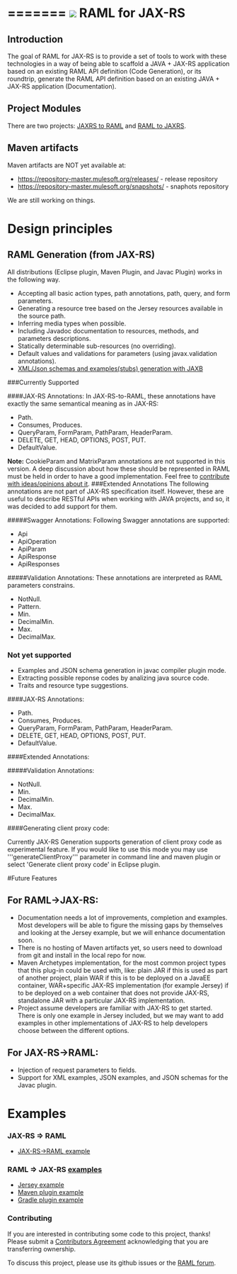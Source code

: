 =======
![](http://raml.org/images/logo.png)
RAML for JAX-RS
===============

## Introduction
The goal of RAML for JAX-RS is to provide a set of tools to work with these technologies in a way of being able to scaffold a JAVA + JAX-RS application based on an existing RAML API definition (Code Generation),
or its roundtrip, generate the RAML API definition based on an existing JAVA + JAX-RS application (Documentation).

## Project Modules
There are two projects: [JAXRS to RAML](/jaxrs-to-raml/README.md) and [RAML to JAXRS](/raml-to-jaxrs/README.md).

## Maven artifacts
Maven artifacts are NOT yet available at:
 - https://repository-master.mulesoft.org/releases/ - release repository
 - https://repository-master.mulesoft.org/snapshots/ - snaphots repository

We are still working on things.

# Design principles

## RAML Generation (from JAX-RS)
All distributions (Eclipse plugin, Maven Plugin, and Javac Plugin) works in the following way.

- Accepting all basic action types, path annotations, path, query, and form parameters.
- Generating a resource tree based on the Jersey resources available in the source path.
- Inferring media types when possible.
- Including Javadoc documentation to resources, methods, and parameters descriptions.
- Statically determinable sub-resources (no overriding).
- Default values and validations for parameters (using javax.validation annotations).
- [XML/Json schemas and examples(stubs) generation with JAXB](/jaxrs-to-raml/jaxb.md)

###Currently Supported

####JAX-RS Annotations:
In JAX-RS-to-RAML, these annotations have exactly the same semantical meaning as in JAX-RS:
- Path.
- Consumes, Produces.
- QueryParam, FormParam, PathParam, HeaderParam.
- DELETE, GET, HEAD, OPTIONS, POST, PUT.
- DefaultValue.

**Note:** CookieParam and MatrixParam annotations are not supported in this version. A deep discussion
about how these should be represented in RAML must be held in order to have a good implementation. Feel free to [contribute
with ideas/opinions about it](https://github.com/mulesoft/jaxrs-to-raml/issues?labels=Cookie%26Matrix+params&milestone=&page=1&state=closed).
###Extended Annotations
The following annotations are not part of JAX-RS specification itself. However, these are useful to describe RESTful APIs when working with
JAVA projects, and so, it was decided to add support for them.

#####Swagger Annotations:
Following Swagger annotations are supported:
- Api
- ApiOperation
- ApiParam
- ApiResponse
- ApiResponses

#####Validation Annotations:
These annotations are interpreted as RAML parameters constrains.
- NotNull.
- Pattern.
- Min.
- DecimalMin.
- Max.
- DecimalMax.

### Not yet supported

- Examples and JSON schema generation in javac compiler  plugin mode.
- Extracting possible reponse codes by analizing java source code.
- Traits and resource type suggestions.



####JAX-RS Annotations:

- Path.
- Consumes, Produces.
- QueryParam, FormParam, PathParam, HeaderParam.
- DELETE, GET, HEAD, OPTIONS, POST, PUT.
- DefaultValue.

####Extended Annotations:

#####Validation Annotations:
- NotNull.
- Min.
- DecimalMin.
- Max.
- DecimalMax.

####Generating client proxy code:

Currently JAX-RS Generation supports generation of client proxy code as experimental feature. If you would like
to use this mode you may  use '''generateClientProxy''' parameter in command line and maven plugin or select 'Generate client proxy code' in Eclipse plugin.

<!---
### Not yet supported
-->

#Future Features

## For RAML->JAX-RS:
 - Documentation needs a lot of improvements, completion and examples. Most developers will be able to figure the missing gaps by themselves and looking at the Jersey example, but we will enhance documentation soon.
 - There is no hosting of Maven artifacts yet, so users need to download from git and install in the local repo for now.
 - Maven Archetypes implementation, for the most common project types that this plug-in could be used with, like: plain JAR if this is used as part of another project, plain WAR if this is to be deployed on a JavaEE container, WAR+specific JAX-RS implementation (for example Jersey) if to be deployed on a web container that does not provide JAX-RS, standalone JAR with a particular JAX-RS implementation.
 - Project assume developers are familiar with JAX-RS to get started. There is only one example in Jersey included, but we may want to add examples in other implementations of JAX-RS to help developers choose between the different options.

## For JAX-RS->RAML:
 - Injection of request parameters to fields.
 - Support for XML examples, JSON examples, and JSON schemas for the Javac plugin.

# Examples

### JAX-RS => RAML
- [JAX-RS->RAML example](/jaxrs-to-raml/examples)

### RAML => JAX-RS [examples](/raml-to-jaxrs/examples)
- [Jersey example](/raml-to-jaxrs/examples/jersey-example)
- [Maven plugin example](/raml-to-jaxrs/examples/raml-maven-plugin-example)
- [Gradle plugin example](/raml-to-jaxrs/examples/raml-gradle-plugin-example)

### Contributing
If you are interested in contributing some code to this project, thanks! Please submit a [Contributors Agreement](https://api-notebook.anypoint.mulesoft.com/notebooks#bc1cf75a0284268407e4) acknowledging that you are transferring ownership.

To discuss this project, please use its github issues or the [RAML forum](http://forums.raml.org/).


